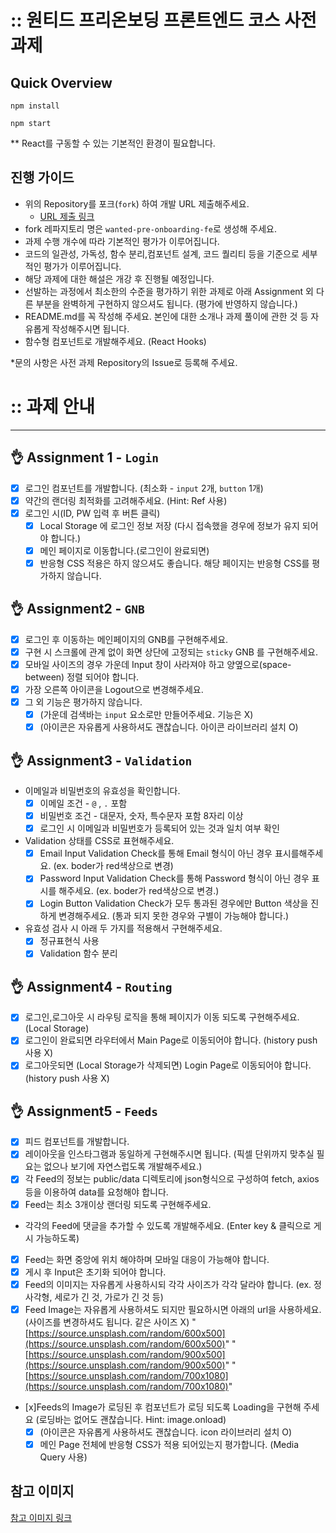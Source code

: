 # :: 원티드 프리온보딩 프론트엔드 코스 사전과제

## Quick Overview

```
npm install

npm start
```

\*\* React를 구동할 수 있는 기본적인 환경이 필요합니다.

## 진행 가이드

- 위의 Repository를 포크(`fork`) 하여 개발 URL 제출해주세요.
  - [URL 제출 링크](https://forms.gle/LcXnfrgtQp5MRrdU8)
- fork 레파지토리 명은 `wanted-pre-onboarding-fe`로 생성해 주세요.
- 과제 수행 개수에 따라 기본적인 평가가 이루어집니다.
- 코드의 일관성, 가독성, 함수 분리,컴포넌트 설계, 코드 퀄리티 등을 기준으로 세부적인 평가가 이루어집니다.
- 해당 과제에 대한 해설은 개강 후 진행될 예정입니다.
- 선발하는 과정에서 최소한의 수준을 평가하기 위한 과제로 아래 Assignment 외 다른 부분을 완벽하게 구현하지 않으셔도 됩니다. (평가에 반영하지 않습니다.)
- README.md를 꼭 작성해 주세요. 본인에 대한 소개나 과제 풀이에 관한 것 등 자유롭게 작성해주시면 됩니다.
- 함수형 컴포넌트로 개발해주세요. (React Hooks)

\*문의 사항은 사전 과제 Repository의 Issue로 등록해 주세요.

# :: 과제 안내

---

## 👌 Assignment 1 - `Login`

- [x] 로그인 컴포넌트를 개발합니다. (최소화 - `input` 2개, `button` 1개)
- [x] 약간의 랜더링 최적화를 고려해주세요. (Hint: Ref 사용)
- [x] 로그인 시(ID, PW 입력 후 버튼 클릭)
  - [x] Local Storage 에 로그인 정보 저장 (다시 접속했을 경우에 정보가 유지 되어야 합니다.)
  - [x] 메인 페이지로 이동합니다.(로그인이 완료되면)
  - [x] 반응형 CSS 적용은 하지 않으셔도 좋습니다. 해당 페이지는 반응형 CSS를 평가하지 않습니다.

## 👌 Assignment2 - `GNB`

- [x] 로그인 후 이동하는 메인페이지의 GNB를 구현해주세요.
- [x] 구현 시 스크롤에 관계 없이 화면 상단에 고정되는 `sticky` GNB 를 구현해주세요.
- [x] 모바일 사이즈의 경우 가운데 Input 창이 사라져야 하고 양옆으로(space-between) 정렬 되어야 합니다.
- [x] 가장 오른쪽 아이콘을 Logout으로 변경해주세요.
- [x] 그 외 기능은 평가하지 않습니다.
  - [x] (가운데 검색바는 `input` 요소로만 만들어주세요. 기능은 X)
  - [x] (아이콘은 자유롭게 사용하셔도 괜찮습니다. 아이콘 라이브러리 설치 O)

## 👌 Assignment3 - `Validation`

- 이메일과 비밀번호의 유효성을 확인합니다.
  - [x] 이메일 조건 - `@` , `.` 포함
  - [x] 비밀번호 조건 - 대문자, 숫자, 특수문자 포함 8자리 이상
  - [x] 로그인 시 이메일과 비밀번호가 등록되어 있는 것과 일치 여부 확인
- Validation 상태를 CSS로 표현해주세요.
  - [x] Email Input
        Validation Check를 통해 Email 형식이 아닌 경우 표시를해주세요. (ex. boder가 red색상으로 변경)
  - [x] Password Input
        Validation Check를 통해 Password 형식이 아닌 경우 표시를 해주세요. (ex. boder가 red색상으로 변경.)
  - [x] Login Button
        Validation Check가 모두 통과된 경우에만 Button 색상을 진하게 변경해주세요. (통과 되지 못한 경우와 구별이 가능해야 합니다.)
- 유효성 검사 시 아래 두 가지를 적용해서 구현해주세요.
  - [x] 정규표현식 사용
  - [x] Validation 함수 분리

## 👌 Assignment4 - `Routing`

- [x] 로그인,로그아웃 시 라우팅 로직을 통해 페이지가 이동 되도록 구현해주세요. (Local Storage)
- [x] 로그인이 완료되면 라우터에서 Main Page로 이동되어야 합니다. (history push 사용 X)
- [x] 로그아웃되면 (Local Storage가 삭제되면) Login Page로 이동되어야 합니다.(history push 사용 X)

## 👌 Assignment5 - `Feeds`

- [x] 피드 컴포넌트를 개발합니다.
- [x] 레이아웃을 인스타그램과 동일하게 구현해주시면 됩니다. (픽셀 단위까지 맞추실 필요는 없으나 보기에 자연스럽도록 개발해주세요.)
- [x] 각 Feed의 정보는 public/data 디렉토리에 json형식으로 구성하여 fetch, axios 등을 이용하여 data를 요청해야 합니다.
- [x] Feed는 최소 3개이상 랜더링 되도록 구현해주세요.
- 각각의 Feed에 댓글을 추가할 수 있도록 개발해주세요. (Enter key & 클릭으로 게시 가능하도록)
- [x] Feed는 화면 중앙에 위치 해야하며 모바일 대응이 가능해야 합니다.
- [x] 게시 후 Input은 초기화 되어야 합니다.
- [x] Feed의 이미지는 자유롭게 사용하시되 각각 사이즈가 각각 달라야 합니다. (ex. 정사각형, 세로가 긴 것, 가로가 긴 것 등)
- [x] Feed Image는 자유롭게 사용하셔도 되지만 필요하시면 아래의 url을 사용하세요.(사이즈를 변경하셔도 됩니다. 같은 사이즈 X)
      "[https://source.unsplash.com/random/600x500](https://source.unsplash.com/random/600x500)"
      "[https://source.unsplash.com/random/900x500](https://source.unsplash.com/random/900x500)"
      "[https://source.unsplash.com/random/700x1080](https://source.unsplash.com/random/700x1080)"
- [x]Feeds의 Image가 로딩된 후 컴포넌트가 로딩 되도록 Loading을 구현해 주세요 (로딩바는 없어도 괜찮습니다. Hint: image.onload)
  - [x] (아이콘은 자유롭게 사용하셔도 괜찮습니다. icon 라이브러리 설치 O)
  - [x] 메인 Page 전체에 반응형 CSS가 적용 되어있는지 평가합니다. (Media Query 사용)

## 참고 이미지

[참고 이미지 링크](https://bclef25.notion.site/1ed6d5b2192b45eeb4104a67f6a77250)
